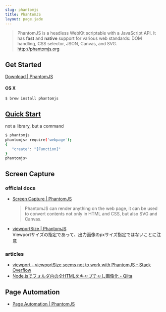 ```yaml
---
slug: phantomjs
title: PhantomJS
layout: page.jade
---
```


> PhantomJS is a headless WebKit scriptable with a JavaScript API. It has __fast__ and __native__ support for various web standards: DOM handling, CSS selector, JSON, Canvas, and SVG.  
http://phantomjs.org


## Get Started
[Download | PhantomJS](http://phantomjs.org/download.html)

#### OS X
```sh
$ brew install phantomjs
```


## [Quick Start](http://phantomjs.org/quick-start.html)

not a library, but a command

```sh
$ phantomjs
phantomjs> require('webpage');
{
   "create": "[Function]"
}
phantomjs>
```


## Screen Capture

### official docs
- [Screen Capture | PhantomJS](http://phantomjs.org/screen-capture.html)
  > PhantomJS can render anything on the web page, it can be used to convert contents not only in HTML and CSS, but also SVG and Canvas.
- [viewportSize | PhantomJS](http://phantomjs.org/api/webpage/property/viewport-size.html)  
  Viewportサイズの指定であって、出力画像のpxサイズ指定ではないことに注意

### articles
- [viewport - viewportSize seems not to work with PhantomJS - Stack Overflow](http://stackoverflow.com/questions/13390859/viewportsize-seems-not-to-work-with-phantomjs)
- [Node.jsでフォルダ内の全HTMLをキャプチャし画像化 - Qiita](http://qiita.com/clockmaker/items/67f13a880aa2f508b167)


## Page Automation
- [Page Automation | PhantomJS](http://phantomjs.org/page-automation.html)
